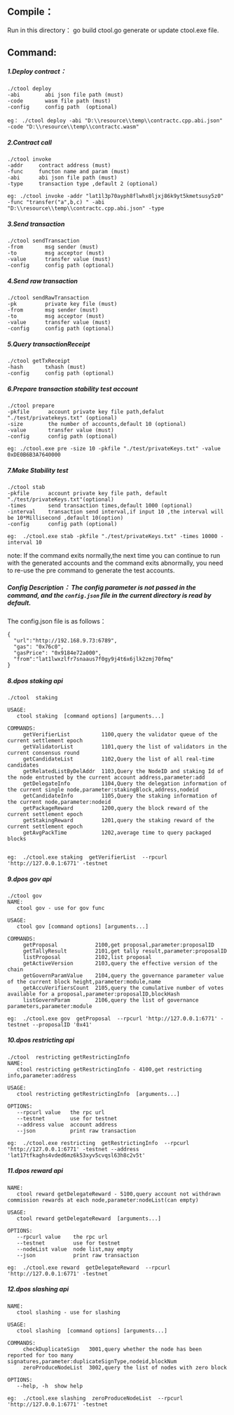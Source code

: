 ## Compile：

Run in this directory： go build ctool.go generate or update ctool.exe file.

## Command:

##### 1.Deploy contract：
```
./ctool deploy
-abi        abi json file path (must)
-code       wasm file path (must)
-config     config path  (optional)

eg： ./ctool deploy -abi "D:\\resource\\temp\\contractc.cpp.abi.json" -code "D:\\resource\\temp\\contractc.wasm"
```
##### 2.Contract call
```
./ctool invoke
-addr     contract address (must)
-func     functon name and param (must)
-abi      abi json file path (must)
-type     transaction type ,default 2 (optional)

eg: ./ctool invoke -addr "lat1l3p70ayph8flwhx0ljxj86k9yt5kmetsusy5z0" -func "transfer("a",b,c) " -abi "D:\\resource\\temp\\contractc.cpp.abi.json" -type
```
##### 3.Send transaction
```
./ctool sendTransaction
-from       msg sender (must)
-to         msg acceptor (must)
-value      transfer value (must)
-config     config path (optional)

```
##### 4.Send raw transaction
```
./ctool sendRawTransaction
-pk         private key file (must)
-from       msg sender (must)
-to         msg acceptor (must)
-value      transfer value (must)
-config     config path (optional)
```
##### 5.Query transactionReceipt
```
./ctool getTxReceipt
-hash       txhash (must)
-config     config path (optional)
```
##### 6.Prepare transaction stability test account
```
./ctool prepare
-pkfile      account private key file path,defalut "./test/privatekeys.txt" (optional)
-size        the number of accounts,default 10 (optional)
-value       transfer value (must)
-config      config path (optional)

eg: ./ctool.exe pre -size 10 -pkfile "./test/privateKeys.txt" -value 0xDE0B6B3A7640000
```

##### 7.Make Stability test
```
./ctool stab
-pkfile      account private key file path, default "./test/privateKeys.txt"(optional)
-times       send transaction times,default 1000 (optional)
-interval    transaction send interval,if input 10 ,the interval will be 10*Millisecond ,default 10(option)
-config      config path (optional)

eg:  ./ctool.exe stab -pkfile "./test/privateKeys.txt" -times 10000 -interval 10
```

note: If the command exits normally,the next time you can continue to run with the generated accounts and the command exits abnormally, you need to re-use the pre command to generate the test accounts.

##### Config Description： The config parameter is not passed in the command, and the `config.json` file in the current directory is read by default.

The config.json file is as follows：

```
{
  "url":"http://192.168.9.73:6789",
  "gas": "0x76c0",
  "gasPrice": "0x9184e72a000",
  "from":"lat1lwxzlfr7snaaus7f0gy9j4t6x6jlk2zmj70fmq"
}
```

##### 8.dpos staking api 
```
./ctool  staking

USAGE:
   ctool staking  [command options] [arguments...]

COMMANDS:
     getVerifierList          1100,query the validator queue of the current settlement epoch
     getValidatorList         1101,query the list of validators in the current consensus round
     getCandidateList         1102,Query the list of all real-time candidates
     getRelatedListByDelAddr  1103,Query the NodeID and staking Id of the node entrusted by the current account address,parameter:add
     getDelegateInfo          1104,Query the delegation information of the current single node,parameter:stakingBlock,address,nodeid
     getCandidateInfo         1105,Query the staking information of the current node,parameter:nodeid
     getPackageReward         1200,query the block reward of the current settlement epoch
     getStakingReward         1201,query the staking reward of the current settlement epoch
     getAvgPackTime           1202,average time to query packaged blocks


eg:  ./ctool.exe staking  getVerifierList  --rpcurl 'http://127.0.0.1:6771' -testnet
```

##### 9.dpos gov api 
```
./ctool gov 
NAME:
   ctool gov - use for gov func

USAGE:
   ctool gov [command options] [arguments...]

COMMANDS:
     getProposal            2100,get proposal,parameter:proposalID
     getTallyResult         2101,get tally result,parameter:proposalID
     listProposal           2102,list proposal
     getActiveVersion       2103,query the effective version of the  chain
     getGovernParamValue    2104,query the governance parameter value of the current block height,parameter:module,name
     getAccuVerifiersCount  2105,query the cumulative number of votes available for a proposal,parameter:proposalID,blockHash
     listGovernParam        2106,query the list of governance parameters,parameter:module

eg:  ./ctool.exe gov  getProposal  --rpcurl 'http://127.0.0.1:6771' -testnet --proposalID '0x41'
```

##### 10.dpos restricting api 
```
./ctool  restricting getRestrictingInfo 
NAME:
   ctool restricting getRestrictingInfo - 4100,get restricting info,parameter:address

USAGE:
   ctool restricting getRestrictingInfo  [arguments...]

OPTIONS:
   --rpcurl value   the rpc url
   --testnet        use for testnet
   --address value  account address
   --json           print raw transaction

eg:  ./ctool.exe restricting  getRestrictingInfo  --rpcurl 'http://127.0.0.1:6771' -testnet --address 'lat17tfkaghs4vded6mz6k53xyv5cvqsl63h8c2v5t'
```


##### 11.dpos reward api 
```
NAME:
   ctool reward getDelegateReward - 5100,query account not withdrawn commission rewards at each node,parameter:nodeList(can empty)

USAGE:
   ctool reward getDelegateReward  [arguments...]

OPTIONS:
   --rpcurl value    the rpc url
   --testnet         use for testnet
   --nodeList value  node list,may empty
   --json            print raw transaction

eg:  ./ctool.exe reward  getDelegateReward  --rpcurl 'http://127.0.0.1:6771' -testnet 
```

##### 12.dpos slashing api 
```
NAME:
   ctool slashing - use for slashing

USAGE:
   ctool slashing  [command options] [arguments...]

COMMANDS:
     checkDuplicateSign   3001,query whether the node has been reported for too many signatures,parameter:duplicateSignType,nodeid,blockNum
     zeroProduceNodeList  3002,query the list of nodes with zero block

OPTIONS:
   --help, -h  show help

eg:  ./ctool.exe slashing  zeroProduceNodeList  --rpcurl 'http://127.0.0.1:6771' -testnet 
```

